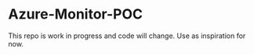 # Azure-Monitor-POC

This repo is work in progress and code will change. Use as inspiration for now.